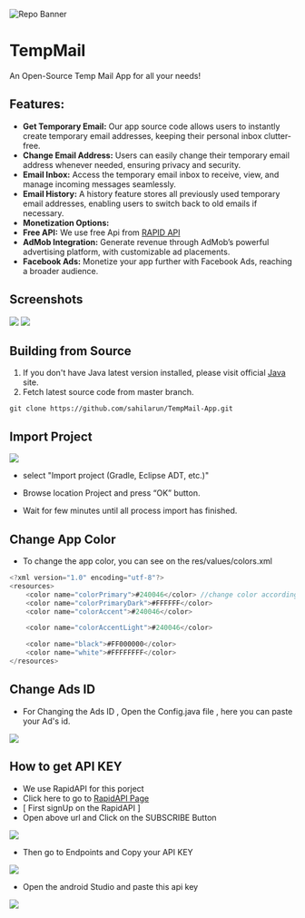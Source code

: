 ![Repo Banner](https://cdn.discordapp.com/attachments/1209916435980091492/1211913107174330370/tem1.jpg?ex=65efed09&is=65dd7809&hm=acf282d1d095da77f7b1eabb19df9a8aae51067aab9ae1b9600b9194df86d40d&)

# TempMail

An Open-Source Temp Mail App for all your needs!

## Features:

- **Get Temporary Email:** Our app source code allows users to instantly create temporary email addresses, keeping their personal inbox clutter-free.
- **Change Email Address:** Users can easily change their temporary email address whenever needed, ensuring privacy and security.
- **Email Inbox:** Access the temporary email inbox to receive, view, and manage incoming messages seamlessly.
- **Email History:** A history feature stores all previously used temporary email addresses, enabling users to switch back to old emails if necessary.
- **Monetization Options:**
- **Free API:** We use free Api from [RAPID API](https://rapidapi.com/ymgstuffs/api/temp-mail70/pricing)
- **AdMob Integration:** Generate revenue through AdMob’s powerful advertising platform, with customizable ad placements.
- **Facebook Ads:** Monetize your app further with Facebook Ads, reaching a broader audience.

## Screenshots
<img src="https://cdn.discordapp.com/attachments/1209916435980091492/1211913107526393876/tem2.jpg?ex=65efed09&is=65dd7809&hm=dbf63970dfc01d89ae8f176827df213ff344cf1efb43e1fe4d66938dc11f44f9&"> <img src="https://cdn.discordapp.com/attachments/1209916435980091492/1211913108197609512/tem4.jpg?ex=65efed09&is=65dd7809&hm=e02cfa57685635e9ee705fe5b3cc329fb18ff449c47deabae71a203319dcc103&">

## Building from Source

1. If you don't have Java latest version installed, please visit official [Java](https://www.oracle.com/java/technologies/downloads/#java8) site.
2. Fetch latest source code from master branch.

```
git clone https://github.com/sahilarun/TempMail-App.git
```

## Import Project
<img src="https://deeplines.live/Threadster/Docs/assets/images/import.png">

- select "Import project (Gradle, Eclipse ADT, etc.)"

- Browse location Project and press “OK” button.
  
- Wait for few minutes until all process import has finished.

## Change App Color
- To change the app color, you can see on the res/values/colors.xml
```java
<?xml version="1.0" encoding="utf-8"?>
<resources>
    <color name="colorPrimary">#240046</color> //change color according to you
    <color name="colorPrimaryDark">#FFFFFF</color>
    <color name="colorAccent">#240046</color>

    <color name="colorAccentLight">#240046</color>

    <color name="black">#FF000000</color>
    <color name="white">#FFFFFFFF</color>
</resources>
```

## Change Ads ID
- For Changing the Ads ID , Open the Config.java file , here you can paste your Ad's id.

<img src="https://deeplines.live/Threadster/Docs/assets/images/config.png">

## How to get API KEY
- We use RapidAPI for this porject
- Click here to go to [RapidAPI Page](https://rapidapi.com/ymgstuffs/api/temp-mail70/pricing)
- [ First signUp on the RapidAPI ]
- Open above url and Click on the SUBSCRIBE Button
<img src="https://deeplines.live/Threadster/Docs/assets/images/Temp-Mail-API-Pricing-Cost-ymgstuffs-RapidAPI.png">

- Then go to Endpoints and Copy your API KEY
<img src="https://deeplines.live/Threadster/Docs/assets/images/Temp-Mail-API-Documentation-ymgstuffs-RapidAPI.png">

- Open the android Studio and paste this api key
<img src="https://deeplines.live/Threadster/Docs/assets/images/Screenshot%202023-09-09%20at%209.04.53%20PM.png">
